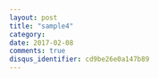 ```yaml
---
layout: post
title: "sample4"
category: 
date: 2017-02-08
comments: true
disqus_identifier: cd9be26e0a147b89
---
```

